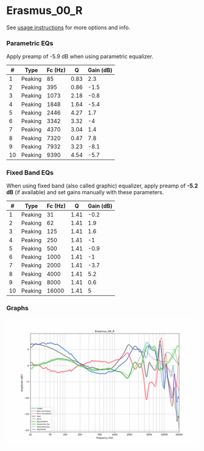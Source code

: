 # Erasmus_00_R
See [usage instructions](https://github.com/jaakkopasanen/AutoEq#usage) for more options and info.

### Parametric EQs
Apply preamp of -5.9 dB when using parametric equalizer.

|   # | Type    |   Fc (Hz) |    Q |   Gain (dB) |
|-----|---------|-----------|------|-------------|
|   1 | Peaking |        85 | 0.83 |         2.3 |
|   2 | Peaking |       395 | 0.86 |        -1.5 |
|   3 | Peaking |      1073 | 2.18 |        -0.8 |
|   4 | Peaking |      1848 | 1.64 |        -5.4 |
|   5 | Peaking |      2446 | 4.27 |         1.7 |
|   6 | Peaking |      3342 | 3.32 |        -4   |
|   7 | Peaking |      4370 | 3.04 |         1.4 |
|   8 | Peaking |      7320 | 0.47 |         7.8 |
|   9 | Peaking |      7932 | 3.23 |        -8.1 |
|  10 | Peaking |      9390 | 4.54 |        -5.7 |

### Fixed Band EQs
When using fixed band (also called graphic) equalizer, apply preamp of **-5.2 dB** (if available) and set gains manually with these parameters.

|   # | Type    |   Fc (Hz) |    Q |   Gain (dB) |
|-----|---------|-----------|------|-------------|
|   1 | Peaking |        31 | 1.41 |        -0.2 |
|   2 | Peaking |        62 | 1.41 |         1.9 |
|   3 | Peaking |       125 | 1.41 |         1.6 |
|   4 | Peaking |       250 | 1.41 |        -1   |
|   5 | Peaking |       500 | 1.41 |        -0.9 |
|   6 | Peaking |      1000 | 1.41 |        -1   |
|   7 | Peaking |      2000 | 1.41 |        -3.7 |
|   8 | Peaking |      4000 | 1.41 |         5.2 |
|   9 | Peaking |      8000 | 1.41 |         0.6 |
|  10 | Peaking |     16000 | 1.41 |         5   |

### Graphs
![](./Erasmus_00_R.png)
